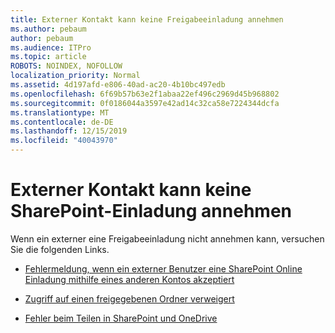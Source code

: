 ```yaml
---
title: Externer Kontakt kann keine Freigabeeinladung annehmen
ms.author: pebaum
author: pebaum
ms.audience: ITPro
ms.topic: article
ROBOTS: NOINDEX, NOFOLLOW
localization_priority: Normal
ms.assetid: 4d197afd-e806-40ad-ac20-4b10bc497edb
ms.openlocfilehash: 6f69b57b63e2f1abaa22ef496c2969d45b968802
ms.sourcegitcommit: 0f0186044a3597e42ad14c32ca58e7224344dcfa
ms.translationtype: MT
ms.contentlocale: de-DE
ms.lasthandoff: 12/15/2019
ms.locfileid: "40043970"
---
```

# <a name="external-contact-is-unable-to-accept-a-sharepoint-invitation"></a>Externer Kontakt kann keine SharePoint-Einladung annehmen

Wenn ein externer eine Freigabeeinladung nicht annehmen kann, versuchen Sie die folgenden Links.

- [Fehlermeldung, wenn ein externer Benutzer eine SharePoint Online Einladung mithilfe eines anderen Kontos akzeptiert](https://docs.microsoft.com/sharepoint/support/sharing-and-permissions/error-when-external-user-accepts-an-invitation-by-using-another-account)

- [Zugriff auf einen freigegebenen Ordner verweigert](https://docs.microsoft.com/sharepoint/support/sharing-and-permissions/cannot-access-shared-folder)

- [Fehler beim Teilen in SharePoint und OneDrive](https://docs.microsoft.com/sharepoint/sharepoint-onedrive-error-message)

